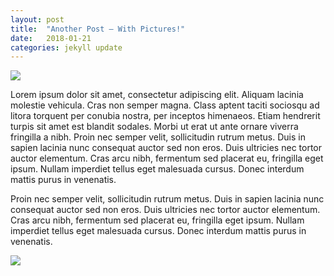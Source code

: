 ```yaml
---
layout: post
title:  "Another Post — With Pictures!"
date:   2018-01-21
categories: jekyll update
---
```


![](https://images.pexels.com/photos/813713/pexels-photo-813713.jpeg?w=1260&h=750&auto=compress&cs=tinysrgb)

Lorem ipsum dolor sit amet, consectetur adipiscing elit. Aliquam lacinia molestie vehicula. Cras non semper magna. Class aptent taciti sociosqu ad litora torquent per conubia nostra, per inceptos himenaeos. Etiam hendrerit turpis sit amet est blandit sodales. Morbi ut erat ut ante ornare viverra fringilla a nibh. Proin nec semper velit, sollicitudin rutrum metus. Duis in sapien lacinia nunc consequat auctor sed non eros. Duis ultricies nec tortor auctor elementum. Cras arcu nibh, fermentum sed placerat eu, fringilla eget ipsum. Nullam imperdiet tellus eget malesuada cursus. Donec interdum mattis purus in venenatis.

Proin nec semper velit, sollicitudin rutrum metus. Duis in sapien lacinia nunc consequat auctor sed non eros. Duis ultricies nec tortor auctor elementum. Cras arcu nibh, fermentum sed placerat eu, fringilla eget ipsum. Nullam imperdiet tellus eget malesuada cursus. Donec interdum mattis purus in venenatis.

![](https://images.pexels.com/photos/693018/pexels-photo-693018.jpeg?w=1260&h=750&auto=compress&cs=tinysrgb)
